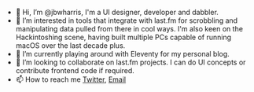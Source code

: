 - 👋 Hi, I’m @jbwharris, I'm a UI designer, developer and dabbler. 
- 👀 I’m interested in tools that integrate with last.fm for scrobbling and manipulating data pulled from there in cool ways. I'm also keen on the Hackintoshing scene, having built multiple PCs capable of running macOS over the last decade plus. 
- 🌱 I’m currently playing around with Eleventy for my personal blog.
- 💞️ I’m looking to collaborate on last.fm projects. I can do UI concepts or contribute frontend code if required.
- 📫 How to reach me [Twitter](https://twitter.com/jbwharris), [Email](mailto:hi@jbwharr.is)

<!---
jbwharris/jbwharris is a ✨ special ✨ repository because its `README.md` (this file) appears on your GitHub profile.
You can click the Preview link to take a look at your changes.
--->
